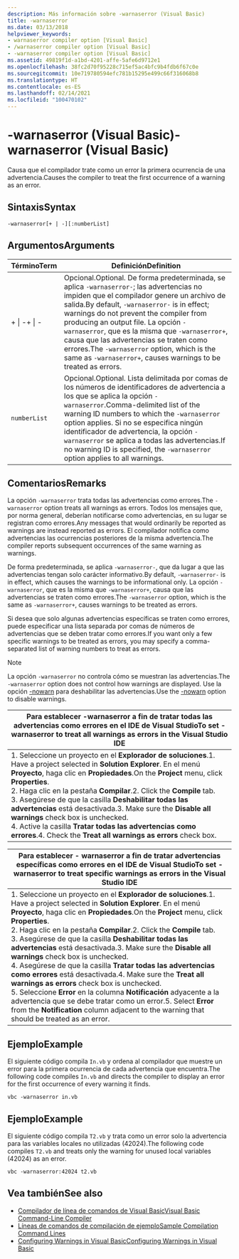 ```yaml
---
description: Más información sobre -warnaserror (Visual Basic)
title: -warnaserror
ms.date: 03/13/2018
helpviewer_keywords:
- warnaserror compiler option [Visual Basic]
- /warnaserror compiler option [Visual Basic]
- -warnaserror compiler option [Visual Basic]
ms.assetid: 49819f1d-a1bd-4201-affe-5afe6d9712e1
ms.openlocfilehash: 38fc2d70f95228c715ef5ac4bfc9b4fdb6f67c0e
ms.sourcegitcommit: 10e719780594efc781b15295e499c66f316068b8
ms.translationtype: HT
ms.contentlocale: es-ES
ms.lasthandoff: 02/14/2021
ms.locfileid: "100470102"
---
```

# <a name="-warnaserror-visual-basic"></a><span data-ttu-id="68344-103">-warnaserror (Visual Basic)</span><span class="sxs-lookup"><span data-stu-id="68344-103">-warnaserror (Visual Basic)</span></span>

<span data-ttu-id="68344-104">Causa que el compilador trate como un error la primera ocurrencia de una advertencia.</span><span class="sxs-lookup"><span data-stu-id="68344-104">Causes the compiler to treat the first occurrence of a warning as an error.</span></span>  
  
## <a name="syntax"></a><span data-ttu-id="68344-105">Sintaxis</span><span class="sxs-lookup"><span data-stu-id="68344-105">Syntax</span></span>  
  
```console  
-warnaserror[+ | -][:numberList]  
```  
  
## <a name="arguments"></a><span data-ttu-id="68344-106">Argumentos</span><span class="sxs-lookup"><span data-stu-id="68344-106">Arguments</span></span>  
  
|<span data-ttu-id="68344-107">Término</span><span class="sxs-lookup"><span data-stu-id="68344-107">Term</span></span>|<span data-ttu-id="68344-108">Definición</span><span class="sxs-lookup"><span data-stu-id="68344-108">Definition</span></span>|  
|---|---|  
|<span data-ttu-id="68344-109">+ &#124; -</span><span class="sxs-lookup"><span data-stu-id="68344-109">+ &#124; -</span></span>|<span data-ttu-id="68344-110">Opcional.</span><span class="sxs-lookup"><span data-stu-id="68344-110">Optional.</span></span> <span data-ttu-id="68344-111">De forma predeterminada, se aplica `-warnaserror-`; las advertencias no impiden que el compilador genere un archivo de salida.</span><span class="sxs-lookup"><span data-stu-id="68344-111">By default, `-warnaserror-` is in effect; warnings do not prevent the compiler from producing an output file.</span></span> <span data-ttu-id="68344-112">La opción `-warnaserror`, que es la misma que `-warnaserror+`, causa que las advertencias se traten como errores.</span><span class="sxs-lookup"><span data-stu-id="68344-112">The `-warnaserror` option, which is the same as `-warnaserror+`, causes warnings to be treated as errors.</span></span>|  
|`numberList`|<span data-ttu-id="68344-113">Opcional.</span><span class="sxs-lookup"><span data-stu-id="68344-113">Optional.</span></span> <span data-ttu-id="68344-114">Lista delimitada por comas de los números de identificadores de advertencia a los que se aplica la opción `-warnaserror`.</span><span class="sxs-lookup"><span data-stu-id="68344-114">Comma-delimited list of the warning ID numbers to which the `-warnaserror` option applies.</span></span> <span data-ttu-id="68344-115">Si no se especifica ningún identificador de advertencia, la opción `-warnaserror` se aplica a todas las advertencias.</span><span class="sxs-lookup"><span data-stu-id="68344-115">If no warning ID is specified, the `-warnaserror` option applies to all warnings.</span></span>|  
  
## <a name="remarks"></a><span data-ttu-id="68344-116">Comentarios</span><span class="sxs-lookup"><span data-stu-id="68344-116">Remarks</span></span>  

 <span data-ttu-id="68344-117">La opción `-warnaserror` trata todas las advertencias como errores.</span><span class="sxs-lookup"><span data-stu-id="68344-117">The `-warnaserror` option treats all warnings as errors.</span></span> <span data-ttu-id="68344-118">Todos los mensajes que, por norma general, deberían notificarse como advertencias, en su lugar se registran como errores.</span><span class="sxs-lookup"><span data-stu-id="68344-118">Any messages that would ordinarily be reported as warnings are instead reported as errors.</span></span> <span data-ttu-id="68344-119">El compilador notifica como advertencias las ocurrencias posteriores de la misma advertencia.</span><span class="sxs-lookup"><span data-stu-id="68344-119">The compiler reports subsequent occurrences of the same warning as warnings.</span></span>  
  
 <span data-ttu-id="68344-120">De forma predeterminada, se aplica `-warnaserror-`, que da lugar a que las advertencias tengan solo carácter informativo.</span><span class="sxs-lookup"><span data-stu-id="68344-120">By default, `-warnaserror-` is in effect, which causes the warnings to be informational only.</span></span> <span data-ttu-id="68344-121">La opción `-warnaserror`, que es la misma que `-warnaserror+`, causa que las advertencias se traten como errores.</span><span class="sxs-lookup"><span data-stu-id="68344-121">The `-warnaserror` option, which is the same as `-warnaserror+`, causes warnings to be treated as errors.</span></span>  
  
 <span data-ttu-id="68344-122">Si desea que solo algunas advertencias específicas se traten como errores, puede especificar una lista separada por comas de números de advertencias que se deben tratar como errores.</span><span class="sxs-lookup"><span data-stu-id="68344-122">If you want only a few specific warnings to be treated as errors, you may specify a comma-separated list of warning numbers to treat as errors.</span></span>  
  
> [!NOTE]
> <span data-ttu-id="68344-123">La opción `-warnaserror` no controla cómo se muestran las advertencias.</span><span class="sxs-lookup"><span data-stu-id="68344-123">The `-warnaserror` option does not control how warnings are displayed.</span></span> <span data-ttu-id="68344-124">Use la opción [-nowarn](nowarn.md) para deshabilitar las advertencias.</span><span class="sxs-lookup"><span data-stu-id="68344-124">Use the [-nowarn](nowarn.md) option to disable warnings.</span></span>  
  
|<span data-ttu-id="68344-125">Para establecer -warnaserror a fin de tratar todas las advertencias como errores en el IDE de Visual Studio</span><span class="sxs-lookup"><span data-stu-id="68344-125">To set -warnaserror to treat all warnings as errors in the Visual Studio IDE</span></span>|  
|---|  
|<span data-ttu-id="68344-126">1.  Seleccione un proyecto en el **Explorador de soluciones**.</span><span class="sxs-lookup"><span data-stu-id="68344-126">1.  Have a project selected in **Solution Explorer**.</span></span> <span data-ttu-id="68344-127">En el menú **Proyecto**, haga clic en **Propiedades**.</span><span class="sxs-lookup"><span data-stu-id="68344-127">On the **Project** menu, click **Properties**.</span></span> <br /><span data-ttu-id="68344-128">2.  Haga clic en la pestaña **Compilar**.</span><span class="sxs-lookup"><span data-stu-id="68344-128">2.  Click the **Compile** tab.</span></span><br /><span data-ttu-id="68344-129">3.  Asegúrese de que la casilla **Deshabilitar todas las advertencias** está desactivada.</span><span class="sxs-lookup"><span data-stu-id="68344-129">3.  Make sure the **Disable all warnings** check box is unchecked.</span></span><br /><span data-ttu-id="68344-130">4.  Active la casilla **Tratar todas las advertencias como errores**.</span><span class="sxs-lookup"><span data-stu-id="68344-130">4.  Check the **Treat all warnings as errors** check box.</span></span>|  
  
|<span data-ttu-id="68344-131">Para establecer - warnaserror a fin de tratar advertencias específicas como errores en el IDE de Visual Studio</span><span class="sxs-lookup"><span data-stu-id="68344-131">To set -warnaserror to treat specific warnings as errors in the Visual Studio IDE</span></span>|  
|---|  
|<span data-ttu-id="68344-132">1.  Seleccione un proyecto en el **Explorador de soluciones**.</span><span class="sxs-lookup"><span data-stu-id="68344-132">1.  Have a project selected in **Solution Explorer**.</span></span> <span data-ttu-id="68344-133">En el menú **Proyecto**, haga clic en **Propiedades**.</span><span class="sxs-lookup"><span data-stu-id="68344-133">On the **Project** menu, click **Properties**.</span></span><br /><span data-ttu-id="68344-134">2.  Haga clic en la pestaña **Compilar**.</span><span class="sxs-lookup"><span data-stu-id="68344-134">2.  Click the **Compile** tab.</span></span><br /><span data-ttu-id="68344-135">3.  Asegúrese de que la casilla **Deshabilitar todas las advertencias** está desactivada.</span><span class="sxs-lookup"><span data-stu-id="68344-135">3.  Make sure the **Disable all warnings** check box is unchecked.</span></span><br /><span data-ttu-id="68344-136">4.  Asegúrese de que la casilla **Tratar todas las advertencias como errores** está desactivada.</span><span class="sxs-lookup"><span data-stu-id="68344-136">4.  Make sure the **Treat all warnings as errors** check box is unchecked.</span></span><br /><span data-ttu-id="68344-137">5.  Seleccione **Error** en la columna **Notificación** adyacente a la advertencia que se debe tratar como un error.</span><span class="sxs-lookup"><span data-stu-id="68344-137">5.  Select **Error** from the **Notification** column adjacent to the warning that should be treated as an error.</span></span>|  
  
## <a name="example"></a><span data-ttu-id="68344-138">Ejemplo</span><span class="sxs-lookup"><span data-stu-id="68344-138">Example</span></span>  

 <span data-ttu-id="68344-139">El siguiente código compila `In.vb` y ordena al compilador que muestre un error para la primera ocurrencia de cada advertencia que encuentra.</span><span class="sxs-lookup"><span data-stu-id="68344-139">The following code compiles `In.vb` and directs the compiler to display an error for the first occurrence of every warning it finds.</span></span>  
  
```console
vbc -warnaserror in.vb  
```  
  
## <a name="example"></a><span data-ttu-id="68344-140">Ejemplo</span><span class="sxs-lookup"><span data-stu-id="68344-140">Example</span></span>  

 <span data-ttu-id="68344-141">El siguiente código compila `T2.vb` y trata como un error solo la advertencia para las variables locales no utilizadas (42024).</span><span class="sxs-lookup"><span data-stu-id="68344-141">The following code compiles `T2.vb` and treats only the warning for unused local variables (42024) as an error.</span></span>  
  
```console
vbc -warnaserror:42024 t2.vb  
```  
  
## <a name="see-also"></a><span data-ttu-id="68344-142">Vea también</span><span class="sxs-lookup"><span data-stu-id="68344-142">See also</span></span>

- [<span data-ttu-id="68344-143">Compilador de línea de comandos de Visual Basic</span><span class="sxs-lookup"><span data-stu-id="68344-143">Visual Basic Command-Line Compiler</span></span>](index.md)
- [<span data-ttu-id="68344-144">Líneas de comandos de compilación de ejemplo</span><span class="sxs-lookup"><span data-stu-id="68344-144">Sample Compilation Command Lines</span></span>](sample-compilation-command-lines.md)
- [<span data-ttu-id="68344-145">Configuring Warnings in Visual Basic</span><span class="sxs-lookup"><span data-stu-id="68344-145">Configuring Warnings in Visual Basic</span></span>](/visualstudio/ide/configuring-warnings-in-visual-basic)
